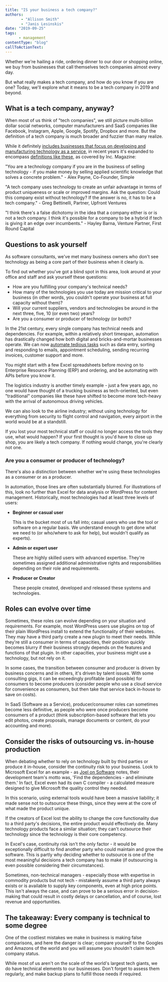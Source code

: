 ```yaml
---
title: "IS your business a tech company?"
authors:
       - "Allison Smith"
       - "Janis Lesinskis"
date: "2019-09-25"
tags:
      - management
contentType: "blog"
callToActionText: 
---
```


Whether we're hailing a ride, ordering dinner to our door or shopping online, we buy from businesses that call themselves tech companies almost every day.

But what really makes a tech company, and how do you know if you are one? Today, we'll explore what it means to be a tech company in 2019 and beyond.

## What is a tech company, anyway?

When most of us think of "tech companies", we still picture multi-billion dollar social networks, computer manufacturers and SaaS companies like Facebook, Instagram, Apple, Google, Spotify, Dropbox and more. But the definition of a tech company is much broader and fuzzier than many realize. 

While it definitely [includes businesses that focus on developing and manufacturing technology as a service](https://en.wikipedia.org/wiki/Technology_company), in recent years it's expanded to encompass [definitions like these](https://www.inc.com/magazine/201605/marli-guzzetta/tech-company-definition.html), as covered by Inc. Magazine:

"You are a technology company if you are in the business of selling technology - if you make money by selling applied scientific knowledge that solves a concrete problem."  - Alex Payne, Co-Founder, Simple 

"A tech company uses technology to create an unfair advantage in terms of product uniqueness or scale or improved margins. Ask the question: Could this company exist without technology? If the answer is no, it has to be a tech company." - Greg Bettinelli, Partner, Upfront Ventures

"I think there's a false dichotomy in the idea that a company either is or is not a tech company. I think it's possible for a company to be a hybrid if tech is giving it an edge over incumbents." - Hayley Barna, Venture Partner, First Round Capital

## Questions to ask yourself

As software consultants, we've met many business owners who don't see technology as being a core part of their business when it clearly is. 

To find out whether you've got a blind spot in this area, look around at your office and staff and ask yourself these questions: 

- How are you fulfilling your company's technical needs? 
- How many of the technologies you use today are mission critical to your business (in other words, you couldn't operate your business at full capacity without them)?
- Will your current suppliers, vendors and technologies be around in the next three, five, 10 (or even two) years?
- Are you a consumer or producer of technology (or both)?

In the 21st century, every single company has technical needs and dependencies. For example, within a relatively short timespan, automation has drastically changed how both digital and bricks-and-mortar businesses operate. We can now [automate tedious tasks](https://www.customprogrammingsolutions.com/blog/2019-08-21/solve-problems-process-automation/) such as data entry, sorting and responding to emails, appointment scheduling, sending recurring invoices, customer support and more. 

You might start with a few Excel spreadsheets before moving on to Enterprise Resource Planning (ERP) and ordering, and be automating with APIs before you know it. 

The logistics industry is another timely example - just a few years ago, no one would have thought of a trucking business as tech-oriented, but even "traditional" companies like these have shifted to become more tech-heavy with the arrival of autonomous driving vehicles. 

We can also look to the airline industry; without using technology for everything from security to flight control and navigation, every airport in the world would be at a standstill. 

If you lost your most technical staff or could no longer access the tools they use, what would happen? If your first thought is you'd have to close up shop, you are likely a tech company. If nothing would change, you're clearly not one.

### Are you a consumer or producer of technology?

There's also a distinction between whether we're using these technologies as a consumer or as a producer. 

In automation, those lines are often substantially blurred. For illustrations of this, look no further than Excel for data analysis or WordPress for content management. Historically, most technologies had at least three levels of users:

- **Beginner or casual user** 

  This is the bucket most of us fall into; casual users who use the tool or software on a regular basis. We understand enough to get done what we need to (or who/where to ask for help), but wouldn't qualify as experts). 

- **Admin or expert user** 

  These are highly skilled users with advanced expertise. They're sometimes assigned additional administrative rights and responsibilities depending on their role and requirements.

- **Producer or Creator** 

  These people created, developed and released these systems and technologies. 
  
## Roles can evolve over time

Sometimes, these roles can evolve depending on your situation and requirements. For example, most WordPress users use plugins on top of their plain WordPress install to extend the functionality of their websites. They may have a third party create a new plugin to meet their needs. While they're still a consumer in terms of capacities, their position quickly becomes blurry if their business strongly depends on the features and functions of that plugin. In other capacities, your business might use a technology, but not rely on it. 

In some cases, the transition between consumer and producer is driven by business concerns and in others, it's driven by talent issues. With some consulting gigs, it can be exceedingly profitable (and possible) for consumers to become producers (consider people who use a cloud service for convenience as consumers, but then take that service back in-house to save on costs). 

In SaaS (Software as a Service), producer/consumer roles can sometimes become less definitive, as people who were once producers become consumers of a product (think subscription-based software that lets you edit photos, create proposals, manage documents or content, do your accounting and more).

## Consider the risks of outsourcing vs. in-house production

When debating whether to rely on technology built by third parties or produce it in-house, consider the continuity risk to your business. Look to Microsoft Excel for an example - as [Joel on Software](https://www.joelonsoftware.com/2001/10/14/in-defense-of-not-invented-here-syndrome/) notes, their development team's motto was, 'Find the dependencies - and eliminate them.' In fact, Excel even had its own C compiler - a calculated measure designed to give Microsoft the quality control they needed.

In this scenario, using external tools would have been a massive liability; it made sense not to outsource these things, since they were at the core of what made the product unique. 

If the creators of Excel lost the ability to change the core functionality due to a third party's decisions, the entire product would effectively die. Many technology products face a similar situation; they can't outsource their technology since the technology is their core competency. 

In Excel's case, continuity risk isn't the only factor - it would be exceptionally difficult to find another party who could maintain and grow the software. This is partly why deciding whether to outsource is one of the most meaningful decisions a tech company has to make (if outsourcing is even possible considering their circumstances). 

Sometimes, non-technical managers - especially those with expertise in commodity products but not tech - mistakenly assume a third party always exists or is available to supply key components, even at high price points. This isn't always the case, and can prove to be a serious error in decision-making that could result in costly delays or cancellation, and of course, lost revenue and opportunities.

## The takeaway: Every company is technical to some degree 

One of the costliest mistakes we make in business is making false comparisons, and here the danger is clear; compare yourself to the Googles and Amazons of the world and you will assume you shouldn't claim tech company status. 

While most of us aren't on the scale of the world's largest tech giants, we do have technical elements to our businesses. Don't forget to assess them regularly, and make backup plans to fulfill those needs if required.



